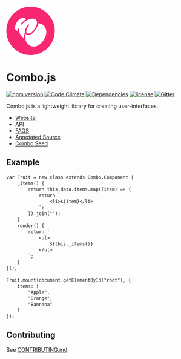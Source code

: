 ![Logo](https://github.com/combojs/combo-js/blob/master/doc/img/logo.png?raw=true)

# Combo.js

[![npm version](https://badge.fury.io/js/combo-js.svg)](https://badge.fury.io/js/combo-js)
[![Code Climate](https://codeclimate.com/github/combojs/combo-js/badges/gpa.svg)](https://codeclimate.com/github/combojs/combo-js)
[![Dependencies](https://img.shields.io/badge/dependencies-babel--polyfill-blue.svg)](https://babeljs.io/docs/usage/polyfill/)
[![license](https://img.shields.io/github/license/mashape/apistatus.svg)](https://opensource.org/licenses/MIT)
[![Gitter](https://img.shields.io/gitter/room/nwjs/nw.js.svg)](https://gitter.im/combo-js/)

Combo.js is a lightweight library for creating user-interfaces.

* [Website](http://www.combojs.com/)
* [API](doc/api/api.md)
* [FAQS](doc/faqs/faqs.md)
* [Annotated Source](https://cdn.rawgit.com/combojs/combo-js/master/doc/docco/combo.full.html)
* [Combo Seed](https://github.com/combojs/combo-seed)

## Example

    var Fruit = new class extends Combo.Component {
        _items() {
            return this.data.items.map((item) => {
                return `
                    <li>${item}</li>
                `;
            }).join("");
        }
        render() {
            return `
                <ul>
                    ${this._items()}
                </ul>
            `;
        }
    }();

    Fruit.mount(document.getElementById("root"), {
        items: [
            "Apple",
            "Orange",
            "Bannana"
        ]
    });
    
## Contributing

See [CONTRIBUTING.md](CONTRIBUTING.md)
